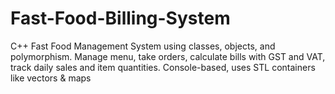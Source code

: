 # Fast-Food-Billing-System
C++ Fast Food Management System using classes, objects, and polymorphism. Manage menu, take orders, calculate bills with GST and VAT, track daily sales and item quantities. Console-based, uses STL containers like vectors &amp; maps
